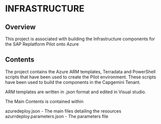 # INFRASTRUCTURE

## Overview

This project is associated with building the Infrastructure components for the SAP Replatform Pilot onto Azure

## Contents

The project contains the Azure ARM templates, Terradata and PowerShell scripts that have been used to create the 
Pilot environment.  These scripts have been used to build the components in the Capgemini Tenant.

ARM templates are written in .json format and edited in Visual studio.

The Main Contents is contained within

azuredeploy.json - The main files detailing the resources
azurrdeploy.parameters.json - The parameters file
